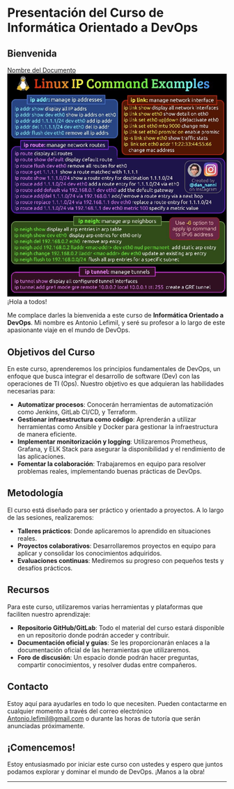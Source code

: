 # Presentación del Curso de Informática Orientado a DevOps

## Bienvenida

[Nombre del Documento](./docs/readme2.md)
![Texto alternativo](./linuxcommands.PNG "Título opcional")
¡Hola a todos!

Me complace darles la bienvenida a este curso de **Informática Orientado a DevOps**. Mi nombre es Antonio Lefimil, y seré su profesor a lo largo de este apasionante viaje en el mundo de DevOps.

## Objetivos del Curso

En este curso, aprenderemos los principios fundamentales de DevOps, un enfoque que busca integrar el desarrollo de software (Dev) con las operaciones de TI (Ops). Nuestro objetivo es que adquieran las habilidades necesarias para:

- **Automatizar procesos**: Conocerán herramientas de automatización como Jenkins, GitLab CI/CD, y Terraform.
- **Gestionar infraestructura como código**: Aprenderán a utilizar herramientas como Ansible y Docker para gestionar la infraestructura de manera eficiente.
- **Implementar monitorización y logging**: Utilizaremos Prometheus, Grafana, y ELK Stack para asegurar la disponibilidad y el rendimiento de las aplicaciones.
- **Fomentar la colaboración**: Trabajaremos en equipo para resolver problemas reales, implementando buenas prácticas de DevOps.

## Metodología

El curso está diseñado para ser práctico y orientado a proyectos. A lo largo de las sesiones, realizaremos:

- **Talleres prácticos**: Donde aplicaremos lo aprendido en situaciones reales.
- **Proyectos colaborativos**: Desarrollaremos proyectos en equipo para aplicar y consolidar los conocimientos adquiridos.
- **Evaluaciones continuas**: Mediremos su progreso con pequeños tests y desafíos prácticos.

## Recursos

Para este curso, utilizaremos varias herramientas y plataformas que faciliten nuestro aprendizaje:

- **Repositorio GitHub/GitLab**: Todo el material del curso estará disponible en un repositorio donde podrán acceder y contribuir.
- **Documentación oficial y guías**: Se les proporcionarán enlaces a la documentación oficial de las herramientas que utilizaremos.
- **Foro de discusión**: Un espacio donde podrán hacer preguntas, compartir conocimientos, y resolver dudas entre compañeros.

## Contacto

Estoy aquí para ayudarles en todo lo que necesiten. Pueden contactarme en cualquier momento a través del correo electrónico Antonio.lefimil@gmail.com o durante las horas de tutoría que serán anunciadas próximamente.

## ¡Comencemos!

Estoy entusiasmado por iniciar este curso con ustedes y espero que juntos podamos explorar y dominar el mundo de DevOps. ¡Manos a la obra!

---

